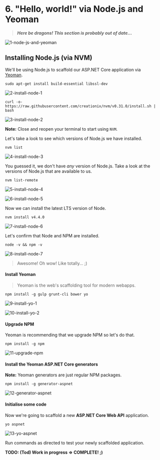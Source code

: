 # 6. "Hello, world!" via Node.js and Yeoman

> _**Here be dragons! This section is probably out of date...**_

![1-node-js-and-yeoman](Part6/1-node-js-and-yeoman.png)

## Installing Node.js (via NVM)

We'll be using Node.js to scaffold our ASP.NET Core application via [Yeoman](http://yeoman.io/).

```
sudo apt-get install build-essential libssl-dev
```

![2-install-node-1](Part6/2-install-node-1.png)

```
curl -o- https://raw.githubusercontent.com/creationix/nvm/v0.31.0/install.sh | bash
```

![3-install-node-2](Part6/3-install-node-2.png)

__Note:__ Close and reopen your terminal to start using `NVM`.

Let's take a look to see which versions of Node.js we have installed.

```
nvm list
```

![4-install-node-3](Part6/4-install-node-3.png)

You guessed it, we don't have _any_ version of Node.js. Take a look at the versions of Node.js that are available to us.

```
nvm list-remote
```

![5-install-node-4](Part6/5-install-node-4.png)

![6-install-node-5](Part6/6-install-node-5.png)

Now we can install the latest LTS version of Node.

```
nvm install v4.4.0
```

![7-install-node-6](Part6/7-install-node-6.png)

Let's confirm that Node and NPM are installed.

```
node -v && npm -v
```

![8-install-node-7](Part6/8-install-node-7.png)

> Awesome! Oh wow! Like totally... ;)

#### Install Yeoman

> Yeoman is the web's scaffolding tool for modern webapps.

```
npm install -g gulp grunt-cli bower yo
```

![9-install-yo-1](Part6/9-install-yo-1.png)

![10-install-yo-2](Part6/10-install-yo-2.png)

#### Upgrade NPM

Yeoman is recommending that we upgrade NPM so let's do that.

```
npm install -g npm
```

![11-upgrade-npm](Part6/11-upgrade-npm.png)

#### Install the Yeoman ASP.NET Core generators

__Note:__ Yeoman generators are just regular NPM packages.

```
npm install -g generator-aspnet
```

![12-generator-aspnet](Part6/12-generator-aspnet.png)

#### Initialise some code

Now we're going to scaffold a new __ASP.NET Core Web API__ application.

```
yo aspnet
```

![13-yo-aspnet](Part6/13-yo-aspnet.png)

Run commands as directed to test your newly scaffolded application.

__TODO: (Tod) Work in progress => COMPLETE! ;)__
